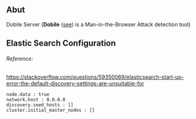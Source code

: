 ## Abut
Dobile Server (**Dobile** ([see](https://github.com/majidmc2/Dobiel "Link")) is a Man-in-the-Browser Attack detection tool)
 
## Elastic Search Configuration 
###### Reference:
https://stackoverflow.com/questions/59350069/elasticsearch-start-up-error-the-default-discovery-settings-are-unsuitable-for
```
node.data : true
network.host : 0.0.0.0
discovery.seed_hosts : []
cluster.initial_master_nodes : []
```
